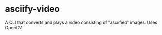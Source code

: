 # asciify-video
A CLI that converts and plays a video consisting of "asciified" images.
Uses OpenCV.
